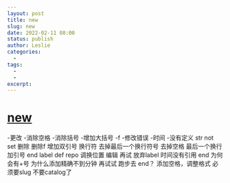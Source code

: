 ```yaml
---
layout: post
title: new
slug: new 
date: 2022-02-11 08:00
status: publish
author: Leslie
categories:
  - 
tags:
  - 
  - 
excerpt: 
---
```


# [new](https://github.com/lesnolie/Marverick/issues/1)

-更改
-消除空格
-消除括号
-增加大括号
-f
-修改错误
-时间
-没有定义
str not set
删除
删除f
增加双引号
换行符
去掉最后一个换行符号
去掉空格
最后一个换行加引号
end
label
def repo
调换位置
编辑
再试
放弃label
时间没有引用
end
为何会有+号
为什么添加精确不到分钟
再试试
跑步去
end？
添加空格，调整格式
必须要slug
不要catalog了
